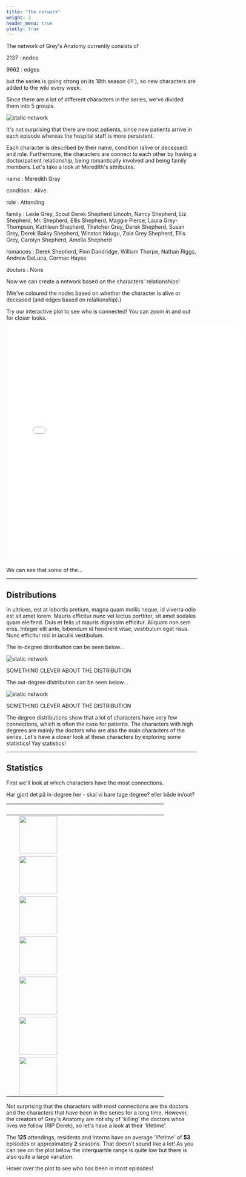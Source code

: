 ```yaml
---
title: "The network"
weight: 2
header_menu: true
plotly: true
---
```


The network of Grey's Anatomy currently consists of

2137
: nodes

9662
: edges

but the series is going strong on its 18th season (*!!!* ), so new characters are added to the wiki every week.

Since there are a lot of different characters in the series, we've divided them into 5 groups.

![static network](images/count.png)

It's not surprising that there are most patients, since new patients arrive in each episode whereas the hospital staff is more persistent.

Each character is described by their name, condition (alive or deceased) and role. Furthermore, the characters are connect to each other by having a doctor/patient relationship, being romantically involved and being family members. Let's take a look at Meredith's attributes.

name
: Meredith Grey

condition
: Alive

role
: Attending

family
: Lexie Grey, Scout Derek Shepherd Lincoln, Nancy Shepherd, Liz Shepherd, Mr. Shepherd, Ellis Shepherd, Maggie Pierce, Laura Grey-Thompson, Kathleen Shepherd, Thatcher Grey, Derek Shepherd, Susan Grey, Derek Bailey Shepherd, Winston Ndugu, Zola Grey Shepherd, Ellis Grey, Carolyn Shepherd, Amelia Shepherd

romances
: Derek Shepherd, Finn Dandridge, William Thorpe, Nathan Riggs, Andrew DeLuca, Cormac Hayes

doctors
: None

Now we can create a network based on the characters' relationships!

(We've coloured the nodes based on whether the character is alive or deceased (and edges based on relationship).)

Try our interactive plot to see who is connected! You can zoom in and out for closer looks.

<div align="center">
    <iframe src="inter.html" sandbox="allow-same-origin allow-scripts" width=620px height=620px
    scrolling="no"
    seamless="seamless"
    frameborder="0"
     ></iframe>
</div>

We can see that some of the...

---

## Distributions

In ultrices, est at lobortis pretium, magna quam mollis neque, id viverra odio est sit amet lorem. Mauris efficitur nunc vel lectus porttitor, sit amet sodales quam eleifend. Duis et felis ut mauris dignissim efficitur. Aliquam non sem eros. Integer elit ante, bibendum id hendrerit vitae, vestibulum eget risus. Nunc efficitur nisl in iaculis vestibulum.

The in-degree distribution can be seen below...

![static network](images/in_degree.png)

SOMETHING CLEVER ABOUT THE DISTRIBUTION

The out-degree distribution can be seen below...

![static network](images/out_degree.png)

SOMETHING CLEVER ABOUT THE DISTRIBUTION

The degree distributions show that a lot of characters have very few connections, which is often the case for patients. The characters with high degrees are mainly the doctors who are also the main characters of the series. Let's have a closer look at these characters by exploring some statistics! Yay statistics!

---

## Statistics

First we'll look at which characters have the most connections.

Har gjort det på in-degree her - skal vi bare tage degree? eller både in/out?

<table style="color:white">
    <thead>
        <tr>
            <th style="color:white">#</th>
            <th>&nbsp;</th>
            <th style="color:white">Character</th>
            <th style="color:white">Connections</th>
            <th>&nbsp;</th>
        </tr>
    </thead>
    <tbody>
        <tr>
            <td style="background-color:rgba(0, 0, 0, 0);"> 1</td>
            <td style="background-color:rgba(0, 0, 0, 0);">
                <img src="images/mer.jpg" class="img_c" alt="Meredith" height="100">
            </td>
            <td style="background-color:rgba(0, 0, 0, 0);">Meredith Grey</td>
            <td style="background-color:rgba(0, 0, 0, 0);">356</td>
        </tr>
        <tr>
            <td style="background-color:rgba(0, 0, 0, 0);"> 2 </td>
            <td style="background-color:rgba(0, 0, 0, 0);">
                <img src="images/karev.jpg" class="img_c" alt="Karev" height="100">
            </td>
            <td style="background-color:rgba(0, 0, 0, 0);">Alex Karev</td>
            <td style="background-color:rgba(0, 0, 0, 0);">300</td>
        </tr>
        <tr>
            <td style="background-color:rgba(0, 0, 0, 0);"> 3 </td>
            <td style="background-color:rgba(0, 0, 0, 0);">
                <img src="images/derek.jpg" class="img_c" alt="Derek" height="100">
            </td>
            <td style="background-color:rgba(0, 0, 0, 0);">Derek Shepherd</td>
            <td style="background-color:rgba(0, 0, 0, 0);">299</td>
        </tr>
         <tr>
            <td style="background-color:rgba(0, 0, 0, 0);"> 4 </td>
            <td style="background-color:rgba(0, 0, 0, 0);">
                <img src="images/bailey.jpg" class="img_c" alt="Miranda" height="100">
            </td>
            <td style="background-color:rgba(0, 0, 0, 0);">Miranda Bailey</td>
            <td style="background-color:rgba(0, 0, 0, 0);">289</td>
        </tr>
         <tr>
            <td style="background-color:rgba(0, 0, 0, 0);"> 5 </td>
            <td style="background-color:rgba(0, 0, 0, 0);">
                <img src="images/yang.jpg" class="img_c" alt="Yang" height="100">
            </td>
            <td style="background-color:rgba(0, 0, 0, 0);">Cristina Yang</td>
            <td style="background-color:rgba(0, 0, 0, 0);">252</td>
        </tr>
         <tr>
            <td style="background-color:rgba(0, 0, 0, 0);"> 6 </td>
            <td style="background-color:rgba(0, 0, 0, 0);">
                <img src="images/richard.jpg" class="img_c" alt="Richard" height="100">
            </td>
            <td style="background-color:rgba(0, 0, 0, 0);">Richard Webber</td>
            <td style="background-color:rgba(0, 0, 0, 0);">236</td>
        </tr>
         <tr>
            <td style="background-color:rgba(0, 0, 0, 0);"> 7 </td>
            <td style="background-color:rgba(0, 0, 0, 0);">
                <img src="images/hunt.jpg" class="img_c" alt="Hunt" height="100">
            </td>
            <td style="background-color:rgba(0, 0, 0, 0);">Owen Hunt</td>
            <td style="background-color:rgba(0, 0, 0, 0);">228</td>
        </tr>
</table>

Not surprising that the characters with most connections are the doctors and the characters that have been in the series for a long time. However, the creators of Grey's Anatomy are not shy of 'killing' the doctors whos lives we follow (RIP Derek), so let's have a look at their 'lifetime'.

The **125** attendings, residents and interns have an average 'lifetime' of **53** episodes or approximately **2** seasons. That doesn't sound like a lot! As you can see on the plot below the interquartile range is quite low but there is also quite a large variation.

Hover over the plot to see who has been in most episodes!

<script src="https://cdn.plot.ly/plotly-latest.min.js"></script>
<div align="center">                            <div id="11b60343-3b0a-4968-adc9-6325e5cd5b57" class="plotly-graph-div" style="height:100%; width:600px;"></div>            <script type="text/javascript">                                    window.PLOTLYENV=window.PLOTLYENV || {};                                    if (document.getElementById("11b60343-3b0a-4968-adc9-6325e5cd5b57")) {                    Plotly.newPlot(                        "11b60343-3b0a-4968-adc9-6325e5cd5b57",                        [{"alignmentgroup":"True","boxpoints":"all","hovertemplate":"<b>%{hovertext}</b><br><br>Count=%{y}<extra></extra>","hovertext":["Reed_Adamson","Teddy_Altman","Jackson_Avery","Miranda_Bailey","Kai_Bartley","Sam_Bello","Jeremy_Bennett","Naomi_Bennett","Sam_Bennett","Penelope_Blake","Lauren_Boswell","Ethan_Boyd","Hannah_Brody","Heather_Brooks","Preston_Burke","Leo_Byrider","Alana_Cahill","Julia_Canner","Walter_Carr","Paul_Castello","Marie_Cerone","James_Chee","Elizabeth_Chen","Claire_(Intern)","Cynthia_Cole","Isaac_Cross","Finn_Dandridge","Surgeon_Dave","Andrew_DeLuca","Carina_DeLuca","Vincenzo_DeLuca","Virginia_Dixon","Stephanie_Edwards","Lucy_Fields","Kevin_Fisher","Catherine_Fox","Cooper_Freedman","Lexie_Grey","Meredith_Grey","Graciella_Guzman","Erica_Hahn","Pierce_Halley","David_Hamilton","Sadie_Harris","Cormac_Hayes","Taryn_Helm","Nicole_Herman","Sydney_Heron","Megan_Hunt","Owen_Hunt","Intern_James","Alex_Karev","Jo_Wilson","April_Kepner","Reza_Khan","Nico_Kim","Dr._Knox","Tom_Koracick","Laura","Oliver_Lebackes","Michelle_Lin","Atticus_Lincoln","Intern_Lisa","Logan","Lucy","Graham_Maddox","Dani_Mandvi","Emma_Marling","Colin_Marlow","Nick_Marsh","Dr._McQueen","Dr._Milton","Eliza_Minnick","Addison_Forbes_Montgomery","Archer_Montgomery","Steve_Mostow","Leah_Murphy","Jason_Myers","Winston_Ndugu","Jim_Nelson","Megan_Nowland","George_OMalley","Alma_Ortiz","Sara_Ortiz","Casey_Parker","Darren_Parker","Daisy_Pepman","Charles_Percy","Zander_Perez","Andrew_Perkins","Morgan_Peterson","Maggie_Pierce","Dahlia_Qadri","Nathan_Riggs","Lauren_Riley","Arizona_Robbins","Shane_Ross","Vikram_Roy","Jeff_Russell","Connie_Ryan","Levi_Schmitt","Raj_Sen","Norman_Shales","Audrey_Shaw","Amelia_Shepherd","Derek_Shepherd","Blake_Simms","Mark_Sloan","Ryan_Spalding","Mitchell_Spencer","Paul_Stadler","Robert_Stark","Izzie_Stevens","Rebecca_Swender","Cecil_Taylor","Craig_Thomas","William_Thorpe","Callie_Torres","Mabel_Tseng","Violet_Turner","Michelle_Velez","Richard_Webber","Pete_Wilder","Katharine_Wyatt","Cristina_Yang"],"legendgroup":"","marker":{"color":"#636efa"},"name":"","notched":false,"offsetgroup":"","orientation":"v","showlegend":false,"x0":" ","xaxis":"x","y":[10,119,263,389,3,12,10,68,114,20,3,2,19,22,62,19,5,5,2,2,3,8,3,16,2,18,9,2,112,63,3,3,112,8,2,73,113,115,384,24,25,21,3,8,26,63,13,8,12,294,2,343,191,193,6,40,41,54,19,2,2,53,2,3,8,3,19,7,3,5,2,3,11,170,8,37,45,7,19,3,26,105,3,10,29,4,2,13,12,7,5,156,27,45,2,213,46,16,4,2,81,8,3,2,222,246,9,139,14,6,4,7,110,3,4,5,4,239,13,108,2,379,100,9,221],"y0":" ","yaxis":"y","type":"box"}],                        {"boxmode":"group","font":{"color":"white"},"legend":{"tracegroupgap":0},"margin":{"t":60},"paper_bgcolor":"rgba(0, 0, 0, 0)","template":{"data":{"barpolar":[{"marker":{"line":{"color":"#E5ECF6","width":0.5},"pattern":{"fillmode":"overlay","size":10,"solidity":0.2}},"type":"barpolar"}],"bar":[{"error_x":{"color":"#2a3f5f"},"error_y":{"color":"#2a3f5f"},"marker":{"line":{"color":"#E5ECF6","width":0.5},"pattern":{"fillmode":"overlay","size":10,"solidity":0.2}},"type":"bar"}],"carpet":[{"aaxis":{"endlinecolor":"#2a3f5f","gridcolor":"white","linecolor":"white","minorgridcolor":"white","startlinecolor":"#2a3f5f"},"baxis":{"endlinecolor":"#2a3f5f","gridcolor":"white","linecolor":"white","minorgridcolor":"white","startlinecolor":"#2a3f5f"},"type":"carpet"}],"choropleth":[{"colorbar":{"outlinewidth":0,"ticks":""},"type":"choropleth"}],"contourcarpet":[{"colorbar":{"outlinewidth":0,"ticks":""},"type":"contourcarpet"}],"contour":[{"colorbar":{"outlinewidth":0,"ticks":""},"colorscale":[[0.0,"#0d0887"],[0.1111111111111111,"#46039f"],[0.2222222222222222,"#7201a8"],[0.3333333333333333,"#9c179e"],[0.4444444444444444,"#bd3786"],[0.5555555555555556,"#d8576b"],[0.6666666666666666,"#ed7953"],[0.7777777777777778,"#fb9f3a"],[0.8888888888888888,"#fdca26"],[1.0,"#f0f921"]],"type":"contour"}],"heatmapgl":[{"colorbar":{"outlinewidth":0,"ticks":""},"colorscale":[[0.0,"#0d0887"],[0.1111111111111111,"#46039f"],[0.2222222222222222,"#7201a8"],[0.3333333333333333,"#9c179e"],[0.4444444444444444,"#bd3786"],[0.5555555555555556,"#d8576b"],[0.6666666666666666,"#ed7953"],[0.7777777777777778,"#fb9f3a"],[0.8888888888888888,"#fdca26"],[1.0,"#f0f921"]],"type":"heatmapgl"}],"heatmap":[{"colorbar":{"outlinewidth":0,"ticks":""},"colorscale":[[0.0,"#0d0887"],[0.1111111111111111,"#46039f"],[0.2222222222222222,"#7201a8"],[0.3333333333333333,"#9c179e"],[0.4444444444444444,"#bd3786"],[0.5555555555555556,"#d8576b"],[0.6666666666666666,"#ed7953"],[0.7777777777777778,"#fb9f3a"],[0.8888888888888888,"#fdca26"],[1.0,"#f0f921"]],"type":"heatmap"}],"histogram2dcontour":[{"colorbar":{"outlinewidth":0,"ticks":""},"colorscale":[[0.0,"#0d0887"],[0.1111111111111111,"#46039f"],[0.2222222222222222,"#7201a8"],[0.3333333333333333,"#9c179e"],[0.4444444444444444,"#bd3786"],[0.5555555555555556,"#d8576b"],[0.6666666666666666,"#ed7953"],[0.7777777777777778,"#fb9f3a"],[0.8888888888888888,"#fdca26"],[1.0,"#f0f921"]],"type":"histogram2dcontour"}],"histogram2d":[{"colorbar":{"outlinewidth":0,"ticks":""},"colorscale":[[0.0,"#0d0887"],[0.1111111111111111,"#46039f"],[0.2222222222222222,"#7201a8"],[0.3333333333333333,"#9c179e"],[0.4444444444444444,"#bd3786"],[0.5555555555555556,"#d8576b"],[0.6666666666666666,"#ed7953"],[0.7777777777777778,"#fb9f3a"],[0.8888888888888888,"#fdca26"],[1.0,"#f0f921"]],"type":"histogram2d"}],"histogram":[{"marker":{"pattern":{"fillmode":"overlay","size":10,"solidity":0.2}},"type":"histogram"}],"mesh3d":[{"colorbar":{"outlinewidth":0,"ticks":""},"type":"mesh3d"}],"parcoords":[{"line":{"colorbar":{"outlinewidth":0,"ticks":""}},"type":"parcoords"}],"pie":[{"automargin":true,"type":"pie"}],"scatter3d":[{"line":{"colorbar":{"outlinewidth":0,"ticks":""}},"marker":{"colorbar":{"outlinewidth":0,"ticks":""}},"type":"scatter3d"}],"scattercarpet":[{"marker":{"colorbar":{"outlinewidth":0,"ticks":""}},"type":"scattercarpet"}],"scattergeo":[{"marker":{"colorbar":{"outlinewidth":0,"ticks":""}},"type":"scattergeo"}],"scattergl":[{"marker":{"colorbar":{"outlinewidth":0,"ticks":""}},"type":"scattergl"}],"scattermapbox":[{"marker":{"colorbar":{"outlinewidth":0,"ticks":""}},"type":"scattermapbox"}],"scatterpolargl":[{"marker":{"colorbar":{"outlinewidth":0,"ticks":""}},"type":"scatterpolargl"}],"scatterpolar":[{"marker":{"colorbar":{"outlinewidth":0,"ticks":""}},"type":"scatterpolar"}],"scatter":[{"marker":{"colorbar":{"outlinewidth":0,"ticks":""}},"type":"scatter"}],"scatterternary":[{"marker":{"colorbar":{"outlinewidth":0,"ticks":""}},"type":"scatterternary"}],"surface":[{"colorbar":{"outlinewidth":0,"ticks":""},"colorscale":[[0.0,"#0d0887"],[0.1111111111111111,"#46039f"],[0.2222222222222222,"#7201a8"],[0.3333333333333333,"#9c179e"],[0.4444444444444444,"#bd3786"],[0.5555555555555556,"#d8576b"],[0.6666666666666666,"#ed7953"],[0.7777777777777778,"#fb9f3a"],[0.8888888888888888,"#fdca26"],[1.0,"#f0f921"]],"type":"surface"}],"table":[{"cells":{"fill":{"color":"#EBF0F8"},"line":{"color":"white"}},"header":{"fill":{"color":"#C8D4E3"},"line":{"color":"white"}},"type":"table"}]},"layout":{"annotationdefaults":{"arrowcolor":"#2a3f5f","arrowhead":0,"arrowwidth":1},"autotypenumbers":"strict","coloraxis":{"colorbar":{"outlinewidth":0,"ticks":""}},"colorscale":{"diverging":[[0,"#8e0152"],[0.1,"#c51b7d"],[0.2,"#de77ae"],[0.3,"#f1b6da"],[0.4,"#fde0ef"],[0.5,"#f7f7f7"],[0.6,"#e6f5d0"],[0.7,"#b8e186"],[0.8,"#7fbc41"],[0.9,"#4d9221"],[1,"#276419"]],"sequential":[[0.0,"#0d0887"],[0.1111111111111111,"#46039f"],[0.2222222222222222,"#7201a8"],[0.3333333333333333,"#9c179e"],[0.4444444444444444,"#bd3786"],[0.5555555555555556,"#d8576b"],[0.6666666666666666,"#ed7953"],[0.7777777777777778,"#fb9f3a"],[0.8888888888888888,"#fdca26"],[1.0,"#f0f921"]],"sequentialminus":[[0.0,"#0d0887"],[0.1111111111111111,"#46039f"],[0.2222222222222222,"#7201a8"],[0.3333333333333333,"#9c179e"],[0.4444444444444444,"#bd3786"],[0.5555555555555556,"#d8576b"],[0.6666666666666666,"#ed7953"],[0.7777777777777778,"#fb9f3a"],[0.8888888888888888,"#fdca26"],[1.0,"#f0f921"]]},"colorway":["#636efa","#EF553B","#00cc96","#ab63fa","#FFA15A","#19d3f3","#FF6692","#B6E880","#FF97FF","#FECB52"],"font":{"color":"#2a3f5f"},"geo":{"bgcolor":"white","lakecolor":"white","landcolor":"#E5ECF6","showlakes":true,"showland":true,"subunitcolor":"white"},"hoverlabel":{"align":"left"},"hovermode":"closest","mapbox":{"style":"light"},"paper_bgcolor":"white","plot_bgcolor":"#E5ECF6","polar":{"angularaxis":{"gridcolor":"white","linecolor":"white","ticks":""},"bgcolor":"#E5ECF6","radialaxis":{"gridcolor":"white","linecolor":"white","ticks":""}},"scene":{"xaxis":{"backgroundcolor":"#E5ECF6","gridcolor":"white","gridwidth":2,"linecolor":"white","showbackground":true,"ticks":"","zerolinecolor":"white"},"yaxis":{"backgroundcolor":"#E5ECF6","gridcolor":"white","gridwidth":2,"linecolor":"white","showbackground":true,"ticks":"","zerolinecolor":"white"},"zaxis":{"backgroundcolor":"#E5ECF6","gridcolor":"white","gridwidth":2,"linecolor":"white","showbackground":true,"ticks":"","zerolinecolor":"white"}},"shapedefaults":{"line":{"color":"#2a3f5f"}},"ternary":{"aaxis":{"gridcolor":"white","linecolor":"white","ticks":""},"baxis":{"gridcolor":"white","linecolor":"white","ticks":""},"bgcolor":"#E5ECF6","caxis":{"gridcolor":"white","linecolor":"white","ticks":""}},"title":{"x":0.05},"xaxis":{"automargin":true,"gridcolor":"white","linecolor":"white","ticks":"","title":{"standoff":15},"zerolinecolor":"white","zerolinewidth":2},"yaxis":{"automargin":true,"gridcolor":"white","linecolor":"white","ticks":"","title":{"standoff":15},"zerolinecolor":"white","zerolinewidth":2}}},"width":600,"xaxis":{"anchor":"y","domain":[0.0,1.0]},"yaxis":{"anchor":"x","color":"white","domain":[0.0,1.0],"title":{"text":"Count"}}},                        {"responsive": true}                    )                };                            </script>        </div>

Wauw, Miranda Bailey has been in 389 episodes! This means she is the most appearing character in the Grey's Anatomy franchise.

PLOTS OM VIEWS AF EPISODER/SÆSONER?

OVERGANG TIL ROMANCES

PLOT / TABLE

---

So now we have seen that the OG characters are the ones with most connections and that their 'lifetime' in the series varies quite a lot. For further analysis we will take a deeper look at some of these characters development over time...


